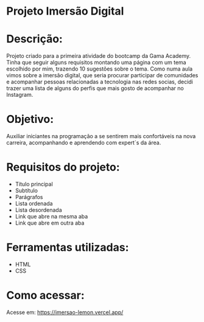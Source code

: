 # Projeto Imersão Digital

# Descrição:
Projeto criado para a primeira atividade do bootcamp da Gama Academy.
Tinha que seguir alguns requisitos montando uma página com um tema escolhido por mim, trazendo 10 sugestões sobre o tema.
Como numa aula vimos sobre a imersão digital, que seria procurar participar de comunidades e acompanhar pessoas relacionadas a tecnologia nas redes socias,
decidi trazer uma lista de alguns do perfis que mais gosto de acompanhar no Instagram.

# Objetivo:
Auxiliar iniciantes na programação a se sentirem mais confortáveis na nova carreira, acompanhando e aprendendo com expert´s da área.

# Requisitos do projeto:
- Título principal
- Subtítulo
- Parágrafos
- Lista ordenada
- Lista desordenada
- Link que abre na mesma aba
- Link que abre em outra aba

# Ferramentas utilizadas:
- HTML
- CSS

# Como acessar:
Acesse em: https://imersao-lemon.vercel.app/
